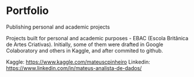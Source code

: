 # Portfolio
Publishing personal and academic projects

Projects built for personal and academic purposes - EBAC (Escola Britânica de Artes Criativas).
Initially, some of them were drafted in Google Colaboratory and others in Kaggle, and after commited to github.

Kaggle: https://www.kaggle.com/mateuscpinheiro
Linkedin: https://www.linkedin.com/in/mateus-analista-de-dados/

